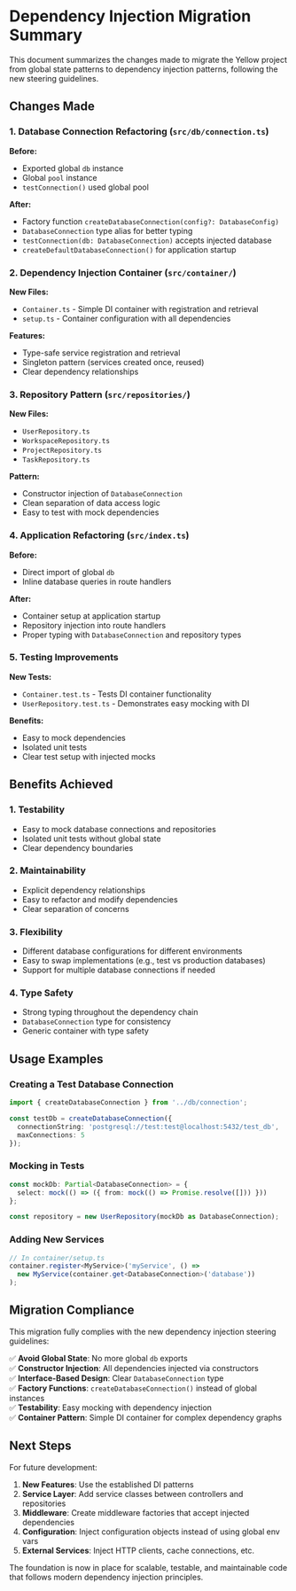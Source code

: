 # Dependency Injection Migration Summary

This document summarizes the changes made to migrate the Yellow project from global state patterns to dependency injection patterns, following the new steering guidelines.

## Changes Made

### 1. Database Connection Refactoring (`src/db/connection.ts`)

**Before:**
- Exported global `db` instance
- Global `pool` instance
- `testConnection()` used global pool

**After:**
- Factory function `createDatabaseConnection(config?: DatabaseConfig)`
- `DatabaseConnection` type alias for better typing
- `testConnection(db: DatabaseConnection)` accepts injected database
- `createDefaultDatabaseConnection()` for application startup

### 2. Dependency Injection Container (`src/container/`)

**New Files:**
- `Container.ts` - Simple DI container with registration and retrieval
- `setup.ts` - Container configuration with all dependencies

**Features:**
- Type-safe service registration and retrieval
- Singleton pattern (services created once, reused)
- Clear dependency relationships

### 3. Repository Pattern (`src/repositories/`)

**New Files:**
- `UserRepository.ts`
- `WorkspaceRepository.ts` 
- `ProjectRepository.ts`
- `TaskRepository.ts`

**Pattern:**
- Constructor injection of `DatabaseConnection`
- Clean separation of data access logic
- Easy to test with mock dependencies

### 4. Application Refactoring (`src/index.ts`)

**Before:**
- Direct import of global `db`
- Inline database queries in route handlers

**After:**
- Container setup at application startup
- Repository injection into route handlers
- Proper typing with `DatabaseConnection` and repository types

### 5. Testing Improvements

**New Tests:**
- `Container.test.ts` - Tests DI container functionality
- `UserRepository.test.ts` - Demonstrates easy mocking with DI

**Benefits:**
- Easy to mock dependencies
- Isolated unit tests
- Clear test setup with injected mocks

## Benefits Achieved

### 1. **Testability**
- Easy to mock database connections and repositories
- Isolated unit tests without global state
- Clear dependency boundaries

### 2. **Maintainability**
- Explicit dependency relationships
- Easy to refactor and modify dependencies
- Clear separation of concerns

### 3. **Flexibility**
- Different database configurations for different environments
- Easy to swap implementations (e.g., test vs production databases)
- Support for multiple database connections if needed

### 4. **Type Safety**
- Strong typing throughout the dependency chain
- `DatabaseConnection` type for consistency
- Generic container with type safety

## Usage Examples

### Creating a Test Database Connection
```typescript
import { createDatabaseConnection } from '../db/connection';

const testDb = createDatabaseConnection({
  connectionString: 'postgresql://test:test@localhost:5432/test_db',
  maxConnections: 5
});
```

### Mocking in Tests
```typescript
const mockDb: Partial<DatabaseConnection> = {
  select: mock(() => ({ from: mock(() => Promise.resolve([])) }))
};

const repository = new UserRepository(mockDb as DatabaseConnection);
```

### Adding New Services
```typescript
// In container/setup.ts
container.register<MyService>('myService', () => 
  new MyService(container.get<DatabaseConnection>('database'))
);
```

## Migration Compliance

This migration fully complies with the new dependency injection steering guidelines:

✅ **Avoid Global State**: No more global `db` exports  
✅ **Constructor Injection**: All dependencies injected via constructors  
✅ **Interface-Based Design**: Clear `DatabaseConnection` type  
✅ **Factory Functions**: `createDatabaseConnection()` instead of global instances  
✅ **Testability**: Easy mocking with dependency injection  
✅ **Container Pattern**: Simple DI container for complex dependency graphs  

## Next Steps

For future development:

1. **New Features**: Use the established DI patterns
2. **Service Layer**: Add service classes between controllers and repositories
3. **Middleware**: Create middleware factories that accept injected dependencies
4. **Configuration**: Inject configuration objects instead of using global env vars
5. **External Services**: Inject HTTP clients, cache connections, etc.

The foundation is now in place for scalable, testable, and maintainable code that follows modern dependency injection principles.